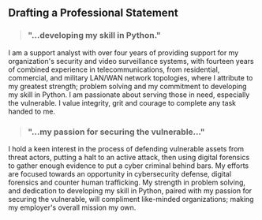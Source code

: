 ## Drafting a Professional Statement
>### "...developing my skill in Python."
I am a support analyst with over four years of providing support for my organization's security and video surveillance systems, with fourteen years of combined experience in telecommunications, from residential,  commercial, and military LAN/WAN network topologies, where I attribute to my greatest strength; problem solving and my commitment to developing my skill in Python. I am passionate about serving those in need, especially the vulnerable.  I value integrity, grit and courage to complete any task handed to me.
>### "...my passion for securing the vulnerable..."
I hold a keen interest in the process of defending vulnerable assets from threat actors, putting a halt to an active attack, then using digital forensics to gather enough evidence to put a cyber criminal behind bars.  My efforts are focused towards an opportunity in cybersecurity defense, digital forensics and counter human trafficking.  My strength in problem solving, and dedication to developing my skill in Python, paired with my passion for securing the vulnerable, will compliment like-minded organizations; making my employer's overall mission my own.

